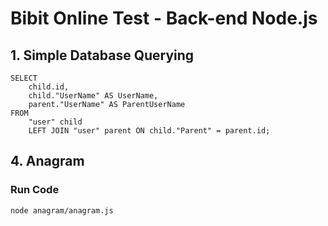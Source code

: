 # Bibit Online Test - Back-end Node.js

## 1. Simple Database Querying
```
SELECT
	child.id,
	child."UserName" AS UserName,
	parent."UserName" AS ParentUserName
FROM
	"user" child
	LEFT JOIN "user" parent ON child."Parent" = parent.id;
```

## 4. Anagram

### Run Code

```
node anagram/anagram.js
```